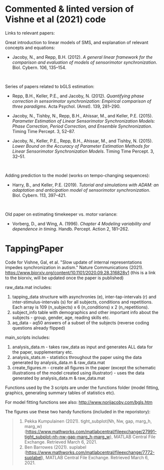 
# Commented & linted version of Vishne et al (2021) code

Links to relevant papers: 

Great introduction to linear models of SMS, and explanation of relevant concepts and equations:  
- Jacoby, N., and Repp, B.H. (2012). _A general linear framework for the comparison and evaluation of models of sensorimotor synchronization_. Biol. Cybern. 106, 135–154.  

<br>  

Series of papers related to bGLS estimation: 

- Repp, B.H., Keller, P.E., and Jacoby, N. (2012). _Quantifying phase correction in sensorimotor synchronization: Empirical comparison of three paradigms_. Acta Psychol. (Amst). 139, 281–290.  

- Jacoby, N., Tishby, N., Repp, B.H., Ahissar, M., and Keller, P.E. (2015). _Parameter Estimation of Linear Sensorimotor Synchronization Models: Phase Correction, Period Correction, and Ensemble Synchronization_. Timing Time Percept. 3, 52–87.  

- Jacoby, N., Keller, P.E., Repp, B.H., Ahissar, M., and Tishby, N. (2015). _Lower Bound on the Accuracy of Parameter Estimation Methods for Linear Sensorimotor Synchronization Models_. Timing Time Percept. 3, 32–51.  

<br>  

Adding prediction to the model (works on tempo-changing sequences):  
- Harry, B., and Keller, P.E. (2019). _Tutorial and simulations with ADAM: an adaptation and anticipation model of sensorimotor synchronization_. Biol. Cybern. 113, 397–421.  

<br>  

Old paper on estimating timekeeper vs. motor variance:  

- Vorberg, D., and Wing, A. (1996). _Chapter 4 Modeling variability and dependence in timing_. Handb. Percept. Action 2, 181–262.




# TappingPaper
Code for Vishne, Gal, et al. "Slow update of internal representations impedes synchronization in autism." Nature Communications (2021).
https://www.biorxiv.org/content/10.1101/2020.09.28.316828v1 (this is a link to the biorxiv, will be updated once the paper is published)


raw_data.mat includes:
1) tapping_data structure with asynchronies (e), inter-tap-intervals (r) and inter-stimulus-intervals (s) for all subjects, conditions and repetitions. Each array is 109 (n_subjects) x 6 (n_conditions) x 2 (n_repetitions).
2) subject_info table with demographics and other important info about the subjects - group, gender, age, reading skills etc.
3) aq_data - aq50 answers of a subset of the subjects (reverse coding questions already flipped)


main_scripts includes:
1) analysis_data.m - takes raw_data as input and generates ALL data for the paper, supplementary etc.
2) analysis_stats.m - statistics throughout the paper using the data generated by analysis_data.m & raw_data.mat
3) create_figures.m - create all figures in the paper (except the schematic illustrations of the model created using illustrator) - uses the data generated by analysis_data.m & raw_data.mat

Functions used by the 3 scripts are under the functions folder (model fitting, graphics, generating summary tables of statistics etc).

For model fitting functions see also: http://www.norijacoby.com/bgls.htm

The figures use these two handy functions (included in the reporistory):
> 1) Pekka Kumpulainen (2021). tight_subplot(Nh, Nw, gap, marg_h, marg_w) (https://www.mathworks.com/matlabcentral/fileexchange/27991-tight_subplot-nh-nw-gap-marg_h-marg_w), MATLAB Central File Exchange. Retrieved March 6, 2021.
> 2) Ben Barrowes (2021). suplabel (https://www.mathworks.com/matlabcentral/fileexchange/7772-suplabel), MATLAB Central File Exchange. Retrieved March 6, 2021.
